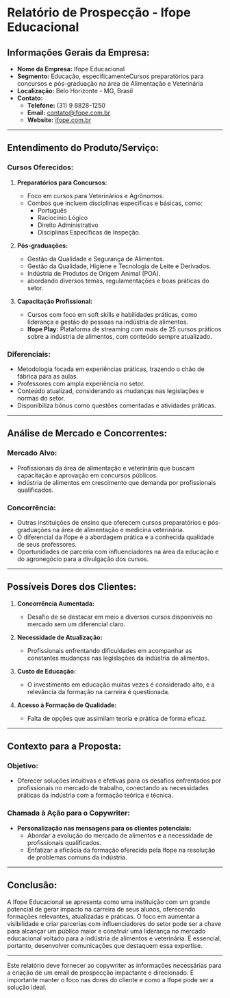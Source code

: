 # Relatório de Prospecção - Ifope Educacional

## Informações Gerais da Empresa:

- **Nome da Empresa:** Ifope Educacional
- **Segmento:** Educação, especificamenteCursos preparatórios para concursos e pós-graduação na área de Alimentação e Veterinária
- **Localização:** Belo Horizonte - MG, Brasil
- **Contato:** 
  - **Telefone:** (31) 9 8828-1250
  - **Email:** contato@ifope.com.br
  - **Website:** [ifope.com.br](http://www.ifope.com.br)

---

## Entendimento do Produto/Serviço:

### Cursos Oferecidos:

1. **Preparatórios para Concursos:** 
   - Foco em cursos para Veterinários e Agrônomos.
   - Combos que incluem disciplinas específicas e básicas, como:
     - Português
     - Raciocínio Lógico
     - Direito Administrativo
     - Disciplinas Específicas de Inspeção.
  
2. **Pós-graduações:**
   - Gestão da Qualidade e Segurança de Alimentos.
   - Gestão da Qualidade, Higiene e Tecnologia de Leite e Derivados.
   - Indústria de Produtos de Origem Animal (POA).
   - abordando diversos temas, regulamentações e boas práticas do setor.

3. **Capacitação Profissional:**
   - Cursos com foco em soft skills e habilidades práticas, como liderança e gestão de pessoas na indústria de alimentos.
   - **Ifope Play:** Plataforma de streaming com mais de 25 cursos práticos sobre a indústria de alimentos, com conteúdo sempre atualizado.

### Diferenciais:
- Metodologia focada em experiências práticas, trazendo o chão de fábrica para as aulas.
- Professores com ampla experiência no setor.
- Conteúdo atualizad, considerando as mudanças nas legislações e normas do setor.
- Disponibiliza bônus como questões comentadas e atividades práticas.

---

## Análise de Mercado e Concorrentes:

### Mercado Alvo:
- Profissionais da área de alimentação e veterinária que buscam capacitação e aprovação em concursos públicos.
- Indústria de alimentos em crescimento que demanda por profissionais qualificados.
  
### Concorrência:
- Outras instituições de ensino que oferecem cursos preparatórios e pós-graduações na área de alimentação e medicina veterinária.
- O diferencial da Ifope é a abordagem prática e a conhecida qualidade de seus professores.
- Oportunidades de parceria com influenciadores na área da educação e do agronegócio para a divulgação dos cursos.

---

## Possíveis Dores dos Clientes:

1. **Concorrência Aumentada:**
   - Desafio de se destacar em meio a diversos cursos disponíveis no mercado sem um diferencial claro.

2. **Necessidade de Atualização:**
   - Profissionais enfrentando dificuldades em acompanhar as constantes mudanças nas legislações da indústria de alimentos.

3. **Custo de Educação:**
   - O investimento em educação muitas vezes é considerado alto, e a relevância da formação na carreira é questionada.

4. **Acesso à Formação de Qualidade:**
   - Falta de opções que assimilam teoria e prática de forma eficaz.



---

## Contexto para a Proposta:

### Objetivo:
- Oferecer soluções intuitivas e efetivas para os desafios enfrentados por profissionais no mercado de trabalho, conectando as necessidades práticas da indústria com a formação teórica e técnica.

### Chamada à Ação para o Copywriter:
- **Personalização nas mensagens para os clientes potenciais:**
  - Abordar a evolução do mercado de alimentos e a necessidade de profissionais qualificados.
  - Enfatizar a eficácia da formação oferecida pela Ifope na resolução de problemas comuns da indústria.

---

## Conclusão:

A Ifope Educacional se apresenta como uma instituição com um grande potencial de gerar impacto na carreira de seus alunos, oferecendo formações relevantes, atualizadas e práticas. O foco em aumentar a visibilidade e criar parcerias com influenciadores do setor pode ser a chave para alcançar um público maior e construir uma liderança no mercado educacional voltado para a indústria de alimentos e veterinária. É essencial, portanto, desenvolver comunicações que destaquem essa expertise.

--- 

Este relatório deve fornecer ao copywriter as informações necessárias para a criação de um email de prospecção impactante e direcionado. É importante manter o foco nas dores do cliente e como a Ifope pode ser a solução ideal.